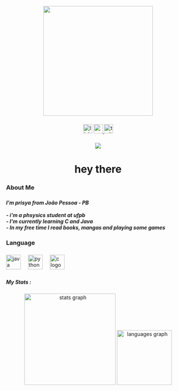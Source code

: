 <div align="center">
  <img height="300" src="https://i.pinimg.com/736x/25/08/d7/2508d74a25b78c0f50cd3f305964ce30.jpg"  />
</div>

###

<div align="center">
  <img src="https://img.shields.io/static/v1?message=LinkedIn&logo=linkedin&label=&color=0077B5&logoColor=white&labelColor=&style=for-the-badge" height="25" alt="linkedin logo"  />
  <a href="https://www.youtube.com/@presilhaz" target="_blank">
    <img src="https://img.shields.io/static/v1?message=Youtube&logo=youtube&label=&color=FF0000&logoColor=white&labelColor=&style=for-the-badge" height="25" alt="youtube logo"  />
  </a>
  <a href="https://x.com/presilhaz" target="_blank">
    <img src="https://img.shields.io/static/v1?message=Twitter&logo=twitter&label=&color=1DA1F2&logoColor=blue&labelColor=&style=for-the-badge" height="25" alt="twitter logo"  />
  </a>
</div>

###

<div align="center">
  <img src="https://visitor-badge.laobi.icu/badge?page_id=presilha.presilha&"  />
</div>

###

<h1 align="center">hey there</h1>

###

<h3 align="left">About Me</h3>

###

<h5 align="left">I'm prisya from João Pessoa - PB<br><br>- i'm a phsysics student at ufpb<br>- I'm currently learning C and Java<br>- In my free time I read books, mangas and playing some games</h5>

###

<h3 align="left">Language</h3>

###

<div align="left">
  <img src="https://cdn.jsdelivr.net/gh/devicons/devicon/icons/java/java-original.svg" height="40" alt="java logo"  />
  <img width="12" />
  <img src="https://cdn.jsdelivr.net/gh/devicons/devicon/icons/python/python-original.svg" height="40" alt="python logo"  />
  <img width="12" />
  <img src="https://cdn.jsdelivr.net/gh/devicons/devicon/icons/c/c-original.svg" height="40" alt="c logo"  />
</div>

###

<h5 align="left">My Stats :</h5>

###

<div align="center">
  <img src="https://github-readme-stats.vercel.app/api?username=presilha&hide_title=false&hide_rank=false&show_icons=true&include_all_commits=true&count_private=true&disable_animations=false&theme=gotham&locale=en&hide_border=false&order=1" height="250" alt="stats graph"  />
  <img src="https://github-readme-stats.vercel.app/api/top-langs?username=presilha&locale=en&hide_title=false&layout=compact&card_width=320&langs_count=5&theme=gotham&hide_border=false&order=2" height="150" alt="languages graph"  />
</div>

###
